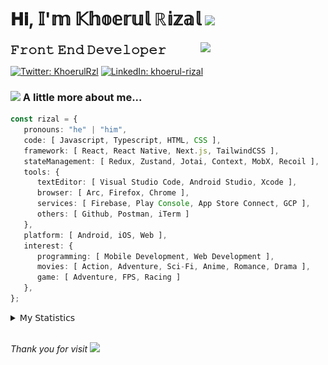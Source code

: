 <h1> 𝐇𝐢, 𝕀'𝕞 𝕂𝕙𝕠𝕖𝕣𝕦𝕝 ℝ𝕚𝕫𝕒𝕝 <img src="https://media.giphy.com/media/mGcNjsfWAjY5AEZNw6/giphy.gif" width="50"></h1>
<img align='right' src="https://media.giphy.com/media/v1.Y2lkPTc5MGI3NjExOWI2ajR2NGJubzBsZHFuaHMwajRrcDNsNXJwOG8yb3F0NjhkNXF4OSZlcD12MV9pbnRlcm5hbF9naWZfYnlfaWQmY3Q9cw/fkZukR450RQ1qnGaq9/giphy.gif" width="200">
<strong style="font-size:20px;">𝙵𝚛𝚘𝚗𝚝 𝙴𝚗𝚍 𝙳𝚎𝚟𝚎𝚕𝚘𝚙𝚎𝚛</strong>
</p></em>

[![Twitter: KhoerulRzl](https://img.shields.io/twitter/follow/KhoerulRzl?style=social)](https://twitter.com/KhoerulRzl)
[![LinkedIn: khoerul-rizal](https://img.shields.io/badge/khoerul--rizal-blue?style=flat-square&logo=Linkedin&logoColor=white&link=https://www.linkedin.com/in/khoerul-rizal/)](https://www.linkedin.com/in/khoerul-rizal/)

### <img src="https://media.giphy.com/media/VgCDAzcKvsR6OM0uWg/giphy.gif" width="50"> A little more about me...

```typescript
const rizal = {
   pronouns: "he" | "him",
   code: [ Javascript, Typescript, HTML, CSS ],
   framework: [ React, React Native, Next.js, TailwindCSS ],
   stateManagement: [ Redux, Zustand, Jotai, Context, MobX, Recoil ],
   tools: {
      textEditor: [ Visual Studio Code, Android Studio, Xcode ],
      browser: [ Arc, Firefox, Chrome ],
      services: [ Firebase, Play Console, App Store Connect, GCP ],
      others: [ Github, Postman, iTerm ]
   },
   platform: [ Android, iOS, Web ],
   interest: {
      programming: [ Mobile Development, Web Development ],
      movies: [ Action, Adventure, Sci-Fi, Anime, Romance, Drama ],
      game: [ Adventure, FPS, Racing ]
   },
};
```

<details>
  <summary>𝖬𝗒 𝖲𝗍𝖺𝗍𝗂𝗌𝗍𝗂𝖼𝗌</summary><br/>
   
<!--START_SECTION:waka-->
![Code Time](http://img.shields.io/badge/Code%20Time-456%20hrs%2022%20mins-blue)

![Profile Views](http://img.shields.io/badge/Profile%20Views-0-blue)

**🐱 My GitHub Data** 

> 📦 165.4 kB Used in GitHub's Storage 
 > 
> 🏆 957 Contributions in the Year 2024
 > 
> 💼 Opted to Hire
 > 
> 📜 31 Public Repositories 
 > 
> 🔑 7 Private Repositories 
 > 
**I'm an Early 🐤** 

```text
🌞 Morning                11537 commits       █████████░░░░░░░░░░░░░░░░   35.00 % 
🌆 Daytime                14414 commits       ███████████░░░░░░░░░░░░░░   43.73 % 
🌃 Evening                6865 commits        █████░░░░░░░░░░░░░░░░░░░░   20.83 % 
🌙 Night                  146 commits         ░░░░░░░░░░░░░░░░░░░░░░░░░   00.44 % 
```
📅 **I'm Most Productive on Tuesday** 

```text
Monday                   6475 commits        █████░░░░░░░░░░░░░░░░░░░░   19.64 % 
Tuesday                  7456 commits        ██████░░░░░░░░░░░░░░░░░░░   22.62 % 
Wednesday                5437 commits        ████░░░░░░░░░░░░░░░░░░░░░   16.49 % 
Thursday                 6376 commits        █████░░░░░░░░░░░░░░░░░░░░   19.34 % 
Friday                   4732 commits        ████░░░░░░░░░░░░░░░░░░░░░   14.36 % 
Saturday                 1095 commits        █░░░░░░░░░░░░░░░░░░░░░░░░   03.32 % 
Sunday                   1391 commits        █░░░░░░░░░░░░░░░░░░░░░░░░   04.22 % 
```


📊 **This Week I Spent My Time On** 

```text
🕑︎ Time Zone: Asia/Jakarta

💬 Programming Languages: 
TypeScript               18 hrs 30 mins      ████████░░░░░░░░░░░░░░░░░   33.06 % 
Other                    12 hrs 33 mins      ██████░░░░░░░░░░░░░░░░░░░   22.44 % 
JavaScript               9 hrs 56 mins       ████░░░░░░░░░░░░░░░░░░░░░   17.75 % 
Java                     4 hrs 55 mins       ██░░░░░░░░░░░░░░░░░░░░░░░   08.81 % 
Figma Design             4 hrs 35 mins       ██░░░░░░░░░░░░░░░░░░░░░░░   08.21 % 

🔥 Editors: 
VS Code                  37 hrs 52 mins      █████████████████░░░░░░░░   67.64 % 
Slack                    8 hrs 7 mins        ████░░░░░░░░░░░░░░░░░░░░░   14.50 % 
Figma                    4 hrs 35 mins       ██░░░░░░░░░░░░░░░░░░░░░░░   08.21 % 
Terminal                 2 hrs 16 mins       █░░░░░░░░░░░░░░░░░░░░░░░░   04.05 % 
Android Studio           1 hr 16 mins        █░░░░░░░░░░░░░░░░░░░░░░░░   02.27 % 

💻 Operating System: 
Mac                      56 hrs              █████████████████████████   100.00 % 
```

**I Mostly Code in JavaScript** 

```text
JavaScript               42 repos            █████████████████░░░░░░░░   68.85 % 
TypeScript               12 repos            █████░░░░░░░░░░░░░░░░░░░░   19.67 % 
Go                       2 repos             █░░░░░░░░░░░░░░░░░░░░░░░░   03.28 % 
Jupyter Notebook         1 repo              ░░░░░░░░░░░░░░░░░░░░░░░░░   01.64 % 
Java                     1 repo              ░░░░░░░░░░░░░░░░░░░░░░░░░   01.64 % 
```



**Timeline**

![Lines of Code chart](https://raw.githubusercontent.com/khoerulrizal/khoerulrizal/main/assets/bar_graph.png)


 Last Updated on 06/07/2024 00:41:30 UTC
<!--END_SECTION:waka-->
</details>
<br/>

<em>Thank you for visit</em> <img src="https://media.giphy.com/media/v1.Y2lkPTc5MGI3NjExcHdvNm1qZWtjaGw0ZjdwM3Z3NnY2dHlueTVuODBta2FiY20wM2YybSZlcD12MV9pbnRlcm5hbF9naWZfYnlfaWQmY3Q9cw/tV25tpdKqdFa9x81k2/giphy.gif" width="40">
